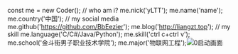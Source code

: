 const me = new Coder();
// who am i?
me.nick('yLTT');
me.name('name');
me.country('中国');
// my social media
me.github('https://github.com/BbEezier');
me.blog('http://liangzt.top');
// my skill
me.language('C/C#/Java/Python');
me.skill('ctrl c+ctrl v');
me.school('金斗街男子职业技术学院');
me.major('物联网工程');![0启动画面](https://user-images.githubusercontent.com/50327006/133183914-4084b6f7-809f-4f04-94b9-eccdca035819.jpg)
